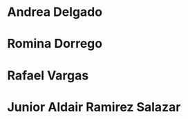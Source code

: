 Andrea Delgado
=======
Romina Dorrego
=======
Rafael Vargas
=======
Junior Aldair Ramirez Salazar
=======
